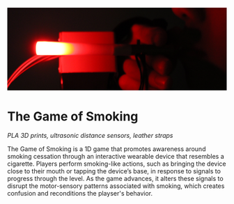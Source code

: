 ![Close-up of a glowing red wearable device resembling a cigarette, held near a user's mouth in a dark environment.](https://github.com/thomknoe/smokegame.js/blob/main/github-cover.png)

# The Game of Smoking

_PLA 3D prints, ultrasonic distance sensors, leather straps_

The Game of Smoking is a 1D game that promotes awareness around smoking cessation through an interactive wearable device that resembles a cigarette. Players perform smoking-like actions, such as bringing the device close to their mouth or tapping the device’s base, in response to signals to progress through the level. As the game advances, it alters these signals to disrupt the motor-sensory patterns associated with smoking, which creates confusion and reconditions the playser's behavior.
